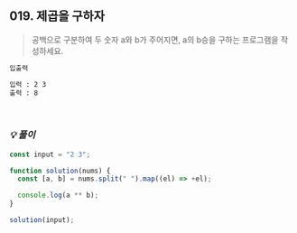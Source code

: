 ## 019. 제곱을 구하자

> 공백으로 구분하여 두 숫자 a와 b가 주어지면, a의 b승을 구하는 프로그램을 작성하세요.

```md
입출력

입력 : 2 3
출력 : 8
```

<br>

### _💡 풀이_

```js
const input = "2 3";

function solution(nums) {
  const [a, b] = nums.split(" ").map((el) => +el);

  console.log(a ** b);
}

solution(input);
```
